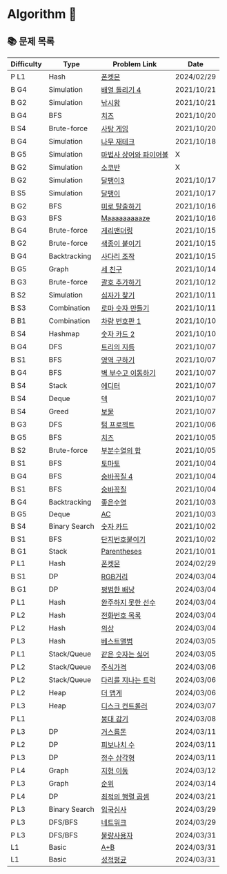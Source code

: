 # Algorithm 🥕

## 📚 문제 목록

| Difficulty | Type          | Problem Link                                                                          | Date       |
| ---------- | ------------- | ------------------------------------------------------------------------------------- | ---------- |
| P L1       | Hash          | [폰켓몬](https://school.programmers.co.kr/learn/courses/30/lessons/1845)              | 2024/02/29 |
| B G4       | Simulation    | [배열 돌리기 4](https://www.acmicpc.net/problem/17406)                                | 2021/10/21 |
| B G2       | Simulation    | [낚시왕](https://www.acmicpc.net/problem/17143)                                       | 2021/10/21 |
| B G4       | BFS           | [치즈](https://www.acmicpc.net/problem/2638)                                          | 2021/10/20 |
| B S4       | Brute-force   | [사탕 게임](https://www.acmicpc.net/problem/3085)                                     | 2021/10/20 |
| B G4       | Simulation    | [나무 재테크](https://www.acmicpc.net/problem/16235)                                  | 2021/10/18 |
| B G5       | Simulation    | [마법사 상어와 파이어볼](https://www.acmicpc.net/problem/20056)                       | X          |
| B G2       | Simulation    | [소코반](https://www.acmicpc.net/problem/4577)                                        | X          |
| B G2       | Simulation    | [달팽이3](https://www.acmicpc.net/problem/1959)                                       | 2021/10/17 |
| B S5       | Simulation    | [달팽이](https://www.acmicpc.net/problem/1913)                                        | 2021/10/17 |
| B G2       | BFS           | [미로 탈출하기](https://www.acmicpc.net/problem/17090)                                | 2021/10/16 |
| B G3       | BFS           | [Maaaaaaaaaze](https://www.acmicpc.net/problem/16985)                                 | 2021/10/16 |
| B G4       | Brute-force   | [게리맨더링](https://www.acmicpc.net/problem/17471)                                   | 2021/10/15 |
| B G2       | Brute-force   | [색종이 붙이기](https://www.acmicpc.net/problem/17136)                                | 2021/10/15 |
| B G4       | Backtracking  | [사다리 조작](https://www.acmicpc.net/problem/15684)                                  | 2021/10/15 |
| B G5       | Graph         | [세 친구](https://www.acmicpc.net/problem/17089)                                      | 2021/10/14 |
| B G3       | Brute-force   | [괄호 추가하기](https://www.acmicpc.net/problem/16637)                                | 2021/10/12 |
| B S2       | Simulation    | [십자가 찾기](https://www.acmicpc.net/problem/16924)                                  | 2021/10/11 |
| B S3       | Combination   | [로마 숫자 만들기](https://www.acmicpc.net/problem/16922)                             | 2021/10/11 |
| B B1       | Combination   | [차량 번호판 1](https://www.acmicpc.net/problem/16968)                                | 2021/10/10 |
| B S4       | Hashmap       | [숫자 카드 2](https://www.acmicpc.net/problem/10816)                                  | 2021/10/10 |
| B G4       | DFS           | [트리의 지름](https://www.acmicpc.net/problem/1967)                                   | 2021/10/07 |
| B S1       | BFS           | [영역 구하기](https://www.acmicpc.net/problem/2583)                                   | 2021/10/07 |
| B G4       | BFS           | [벽 부수고 이동하기](https://www.acmicpc.net/problem/2206)                            | 2021/10/07 |
| B S4       | Stack         | [에디터](https://www.acmicpc.net/problem/1406)                                        | 2021/10/07 |
| B S4       | Deque         | [덱](https://www.acmicpc.net/problem/10866)                                           | 2021/10/07 |
| B S4       | Greed         | [보물](https://www.acmicpc.net/problem/1026)                                          | 2021/10/07 |
| B G3       | DFS           | [텀 프로젝트](https://www.acmicpc.net/problem/9466)                                   | 2021/10/06 |
| B G5       | BFS           | [치즈](https://www.acmicpc.net/problem/2636)                                          | 2021/10/05 |
| B S2       | Brute-force   | [부분수열의 합](https://www.acmicpc.net/problem/1182)                                 | 2021/10/05 |
| B S1       | BFS           | [토마토](https://www.acmicpc.net/problem/7569)                                        | 2021/10/04 |
| B G4       | BFS           | [숨바꼭질 4](https://www.acmicpc.net/problem/13913)                                   | 2021/10/04 |
| B S1       | BFS           | [숨바꼭질](https://www.acmicpc.net/problem/1697)                                      | 2021/10/04 |
| B G4       | Backtracking  | [좋은수열](https://www.acmicpc.net/problem/2661)                                      | 2021/10/03 |
| B G5       | Deque         | [AC](https://www.acmicpc.net/problem/5430)                                            | 2021/10/03 |
| B S4       | Binary Search | [숫자 카드](https://www.acmicpc.net/problem/10815)                                    | 2021/10/02 |
| B S1       | BFS           | [단지번호붙이기](https://www.acmicpc.net/problem/2667)                                | 2021/10/02 |
| B G1       | Stack         | [Parentheses](https://www.acmicpc.net/problem/16362)                                  | 2021/10/01 |
| P L1       | Hash          | [폰켓몬](https://school.programmers.co.kr/learn/courses/30/lessons/1845)              | 2024/02/29 |
| B S1       | DP            | [RGB거리](https://www.acmicpc.net/problem/1149)                                       | 2024/03/04 |
| B G1       | DP            | [평범한 배낭](https://www.acmicpc.net/problem/12865)                                  | 2024/03/04 |
| P L1       | Hash          | [완주하지 못한 선수](https://school.programmers.co.kr/learn/courses/30/lessons/42576) | 2024/03/04 |
| P L2       | Hash          | [전화번호 목록](https://school.programmers.co.kr/learn/courses/30/lessons/42577)      | 2024/03/04 |
| P L2       | Hash          | [의상](https://school.programmers.co.kr/learn/courses/30/lessons/42578)               | 2024/03/04 |
| P L3       | Hash          | [베스트앨범](https://school.programmers.co.kr/learn/courses/30/lessons/42579)         | 2024/03/05 |
| P L1       | Stack/Queue   | [같은 숫자는 싫어](https://school.programmers.co.kr/learn/courses/30/lessons/12906)   | 2024/03/05 |
| P L2       | Stack/Queue   | [주식가격](https://school.programmers.co.kr/learn/courses/30/lessons/42584)           | 2024/03/06 |
| P L2       | Stack/Queue   | [다리를 지나는 트럭](https://school.programmers.co.kr/learn/courses/30/lessons/42583) | 2024/03/06 |
| P L2       | Heap          | [더 맵게](https://school.programmers.co.kr/learn/courses/30/lessons/42626)            | 2024/03/06 |
| P L3       | Heap          | [디스크 컨트롤러](https://school.programmers.co.kr/learn/courses/30/lessons/42627)    | 2024/03/07 |
| P L1       |               | [붕대 감기](https://school.programmers.co.kr/learn/courses/30/lessons/250137)         | 2024/03/08 |
| P L3       | DP            | [거스름돈](https://school.programmers.co.kr/learn/courses/30/lessons/12907)           | 2024/03/11 |
| P L2       | DP            | [피보나치 수](https://school.programmers.co.kr/learn/courses/30/lessons/12945)        | 2024/03/11 |
| P L3       | DP            | [정수 삼각형](https://school.programmers.co.kr/learn/courses/30/lessons/43105)        | 2024/03/11 |
| P L4       | Graph         | [지형 이동](https://school.programmers.co.kr/learn/courses/30/lessons/62050)          | 2024/03/12 |
| P L3       | Graph         | [순위](https://school.programmers.co.kr/learn/courses/30/lessons/49191)               | 2024/03/14 |
| P L4       | DP            | [최적의 행렬 곱셈](https://school.programmers.co.kr/learn/courses/30/lessons/12942)   | 2024/03/21 |
| P L3       | Binary Search | [입국심사](https://school.programmers.co.kr/learn/courses/30/lessons/43238)           | 2024/03/29 |
| P L3       | DFS/BFS       | [네트워크](https://school.programmers.co.kr/learn/courses/30/lessons/43162)           | 2024/03/29 |
| P L3       | DFS/BFS       | [불량사용자](https://school.programmers.co.kr/learn/courses/30/lessons/64064)         | 2024/03/31 |
| L1         | Basic         | [A+B](https://softeer.ai/practice/6295)                                               | 2024/03/31 |
| L1         | Basic         | [성적평균](https://softeer.ai/practice/6294)                                          | 2024/03/31 |
